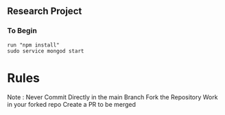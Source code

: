 ## Research Project

### To Begin
    run "npm install"
    sudo service mongod start
# Rules    
  Note : Never Commit Directly in the main Branch
  Fork the Repository
  Work in your forked repo
  Create a PR to be merged
